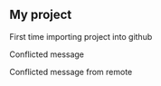 ## My project
First time importing project into github

Conflicted message

Conflicted message from remote
